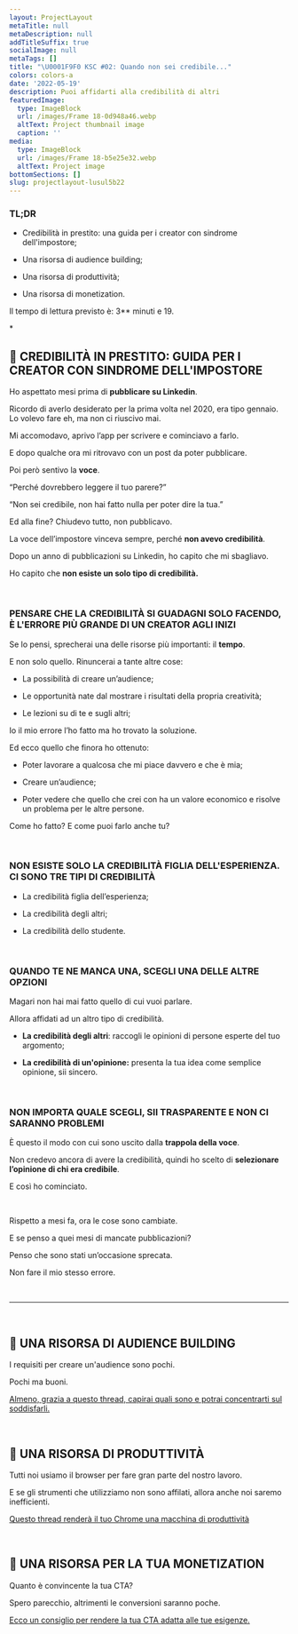 ```yaml
---
layout: ProjectLayout
metaTitle: null
metaDescription: null
addTitleSuffix: true
socialImage: null
metaTags: []
title: "\U0001F9F0 KSC #02: Quando non sei credibile..."
colors: colors-a
date: '2022-05-19'
description: Puoi affidarti alla credibilità di altri
featuredImage:
  type: ImageBlock
  url: /images/Frame 18-0d948a46.webp
  altText: Project thumbnail image
  caption: ''
media:
  type: ImageBlock
  url: /images/Frame 18-b5e25e32.webp
  altText: Project image
bottomSections: []
slug: projectlayout-lusul5b22
---
```

### TL;DR

*   Credibilità in prestito: una guida per i creator con sindrome dell'impostore;

*   Una risorsa di audience building;

*   Una risorsa di produttività;

*   Una risorsa di monetization.

Il tempo di lettura previsto è: 3** minuti e 19.


**​*

## 📝 CREDIBILITÀ IN PRESTITO: GUIDA PER I CREATOR CON SINDROME DELL'IMPOSTORE

Ho aspettato mesi prima di **pubblicare su Linkedin**.

Ricordo di averlo desiderato per la prima volta nel 2020, era tipo gennaio. Lo volevo fare eh, ma non ci riuscivo mai.

Mi accomodavo, aprivo l’app per scrivere e cominciavo a farlo.

E dopo qualche ora mi ritrovavo con un post da poter pubblicare.

Poi però sentivo la **voce**.

“Perché dovrebbero leggere il tuo parere?”

“Non sei credibile, non hai fatto nulla per poter dire la tua.”

Ed alla fine? Chiudevo tutto, non pubblicavo.

La voce dell’impostore vinceva sempre, perché **non avevo credibilità**.

Dopo un anno di pubblicazioni su Linkedin, ho capito che mi sbagliavo.

Ho capito che **non esiste un solo tipo di credibilità.**

​

### PENSARE CHE LA CREDIBILITÀ SI GUADAGNI SOLO FACENDO, È L'ERRORE PIÙ GRANDE DI UN CREATOR AGLI INIZI

Se lo pensi, sprecherai una delle risorse più importanti: il **tempo**.

E non solo quello. Rinuncerai a tante altre cose:

*   La possibilità di creare un’audience;

*   Le opportunità nate dal mostrare i risultati della propria creatività;

*   Le lezioni su di te e sugli altri;

Io il mio errore l’ho fatto ma ho trovato la soluzione.

Ed ecco quello che finora ho ottenuto:

*   Poter lavorare a qualcosa che mi piace davvero e che è mia;

*   Creare un’audience;

*   Poter vedere che quello che crei con ha un valore economico e risolve un problema per le altre persone.

Come ho fatto? E come puoi farlo anche tu?

​

### NON ESISTE SOLO LA CREDIBILITÀ FIGLIA DELL'ESPERIENZA. CI SONO TRE TIPI DI CREDIBILITÀ

*   La credibilità figlia dell’esperienza;

*   La credibilità degli altri;

*   La credibilità dello studente.

​

### QUANDO TE NE MANCA UNA, SCEGLI UNA DELLE ALTRE OPZIONI

Magari non hai mai fatto quello di cui vuoi parlare.

Allora affidati ad un altro tipo di credibilità.

*   **La credibilità degli altri**: raccogli le opinioni di persone esperte del tuo argomento;

*   **La credibilità di un'opinione:** presenta la tua idea come semplice opinione, sii sincero.

​

### NON IMPORTA QUALE SCEGLI, SII TRASPARENTE E NON CI SARANNO PROBLEMI

È questo il modo con cui sono uscito dalla **trappola della voce**.

Non credevo ancora di avere la credibilità, quindi ho scelto di **selezionare l’opinione di chi era credibile**.

E così ho cominciato.

​

Rispetto a mesi fa, ora le cose sono cambiate.

E se penso a quei mesi di mancate pubblicazioni?

Penso che sono stati un’occasione sprecata.

Non fare il mio stesso errore.

​
***
​

## 👥 UNA RISORSA DI AUDIENCE BUILDING

I requisiti per creare un'audience sono pochi.

Pochi ma buoni.

​[Almeno, grazia a questo thread, capirai quali sono e potrai concentrarti sul soddisfarli.](https://twitter.com/thejustinwelsh/status/1551614033530437637)​

​

## 🚀 UNA RISORSA DI PRODUTTIVITÀ

Tutti noi usiamo il browser per fare gran parte del nostro lavoro.

E se gli strumenti che utilizziamo non sono affilati, allora anche noi saremo inefficienti.

​[Questo thread renderà il tuo Chrome una macchina di produttività](https://twitter.com/blakeaburge/status/1512765274042343425)​

​

## 💸 UNA RISORSA PER LA TUA MONETIZATION

Quanto è convincente la tua CTA?

Spero parecchio, altrimenti le conversioni saranno poche.

​[Ecco un consiglio per rendere la tua CTA adatta alle tue esigenze.](https://twitter.com/jonbrosio/status/1561337348683714560)
